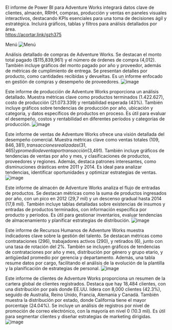 El informe de Power BI para Adventure Works integrará datos clave de clientes, almacén, RRHH, compras, producción y ventas en paneles visuales interactivos, destacando KPIs esenciales para una toma de decisiones ágil y estratégica. Incluirá gráficos, tablas y filtros para análisis detallados por área. </br>
https://acortar.link/gzh375

Menú
![Menú](https://github.com/user-attachments/assets/0d8060d1-9c09-4d73-8fc5-0e9d03f46f5e)

Análisis detallado de compras de Adventure Works. Se destacan el monto total pagado ($115,839,961) y el número de órdenes de compra (4,012). También incluye gráficos del monto pagado por año y proveedor, además de métricas de cumplimiento de entrega. Se presentan detalles por producto, como cantidades recibidas y devueltas. Es un informe enfocado en gestión de compras y desempeño de proveedores.
![image](https://github.com/user-attachments/assets/2718cbe2-ea78-47bb-b329-912d1bb1353c)

Este informe de producción de Adventure Works proporciona un análisis detallado. Muestra métricas clave como productos terminados (1.422.627), costo de producción (21.073.339) y rentabilidad esperada (43%). También incluye gráficos sobre tendencias de producción por año, ubicación y categoría, y datos específicos de productos en proceso. Es útil para evaluar el desempeño, costos y rentabilidad en diferentes períodos y categorías de producción.
![image](https://github.com/user-attachments/assets/e2e22fe8-67b7-431b-91bf-7795dfda9a64)

Este informe de ventas de Adventure Works ofrece una visión detallada del desempeño comercial. Muestra métricas clave como ventas totales ($109,846,381), transacciones realizadas (31,465) y promedio de venta por transacción ($3,491). También incluye gráficos de tendencias de ventas por año y mes, y clasificaciones de productos, proveedores y regiones. Además, destaca patrones interesantes, como disminuciones drásticas entre 2011 y 2014. Es ideal para analizar tendencias, identificar oportunidades y optimizar estrategias de ventas.
![image](https://github.com/user-attachments/assets/bc4dfd85-2a91-4386-a286-02c8a2db3025)

Este informe de almacén de Adventure Works analiza el flujo de entradas de productos. Se destacan métricas como la suma de productos ingresados por año, con un pico en 2012 (29,7 mil) y un descenso gradual hasta 2014 (17,8 mil). También incluye tablas detalladas sobre existencias de insumos y entradas de productos terminados, con información específica por producto y períodos. Es útil para gestionar inventarios, evaluar tendencias de almacenamiento y planificar estrategias de distribución.
![image](https://github.com/user-attachments/assets/99db0ca7-1af9-4bf0-a0bc-5df2bbfe3caf)

Este informe de Recursos Humanos de Adventure Works muestra indicadores clave sobre la gestión del talento. Se destacan métricas como contrataciones (296), trabajadores activos (290), y retirados (6), junto con una tasa de rotación del 2%. También se incluyen gráficos de tendencias de contrataciones por año y mes, distribución por género y grupo etario, y antigüedad promedio por gerencia y departamento. Además, una tabla resume datos por cargo, facilitando el análisis de la evolución de la plantilla y la planificación de estrategias de personal.
![image](https://github.com/user-attachments/assets/14104e47-3910-47fc-a05a-98765c7c582f)

Este informe de clientes de Adventure Works proporciona un resumen de la cartera global de clientes registrados. Destaca que hay 18,484 clientes, con una distribución por país donde EE.UU. lidera con 8,000 clientes (42.3%), seguido de Australia, Reino Unido, Francia, Alemania y Canadá. También muestra la distribución por estado, donde California tiene el mayor porcentaje (24.04%). Se incluye un análisis de registros por nivel de promoción de correo electrónico, con la mayoría en nivel 0 (10.3 mil). Es útil para segmentar clientes y diseñar estrategias de marketing dirigidas.
![image](https://github.com/user-attachments/assets/e2301080-2fc5-4f99-b261-ea8714509d43)








